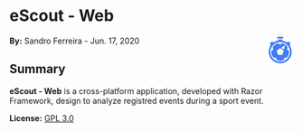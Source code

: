 # eScout - Web

<a href="#">
    <img src="escout/wwwroot/media/images/escout-logo_icon-BLUE.svg" align="right" width="10%" height="10%"/>
</a>

**By:** Sandro Ferreira - Jun. 17, 2020

## Summary

**eScout - Web** is a cross-platform application, developed with Razor Framework, design to analyze registred events
during a sport event.

**License:** [GPL 3.0](https://choosealicense.com/licenses/gpl-3.0/)
